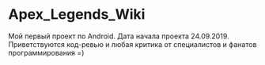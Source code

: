 # Apex_Legends_Wiki
Мой первый проект по Android. Дата начала проекта 24.09.2019. Приветствуются код-ревью и любая критика от специалистов и фанатов программирования =)
